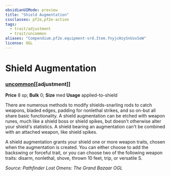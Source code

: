 ```yaml
---
obsidianUIMode: preview
title: "Shield Augmentation"
cssclasses: pf2e,pf2e-action
tags:
  - trait/adjustment
  - trait/uncommon
aliases: "Compendium.pf2e.equipment-srd.Item.fnyjcHzySnUxxSeW"
license: OGL
---
```

# Shield Augmentation

### [uncommon](uncommon "Uncommon Rarity Trait")[[adjustment]]


**Price** 8 sp; 
**Bulk** 0; **Size** med
**Usage** applied-to-shield

There are numerous methods to modify shields-snarling rods to catch weapons, bladed edges, padding for nonlethal strikes, and so on-but all share basic functionality. A shield augmentation can be etched with weapon runes, much like a shield boss or shield spikes, but doesn't otherwise alter your shield's statistics. A shield bearing an augmentation can't be combined with an attached weapon, like shield spikes.

A shield augmentation grants your shield one or more weapon traits, chosen when the augmentation is created. You can either choose to add the backswing or forceful trait, or you can choose two of the following weapon traits: disarm, nonlethal, shove, thrown 10 feet, trip, or versatile S.

*Source: Pathfinder Lost Omens: The Grand Bazaar*
*OGL*